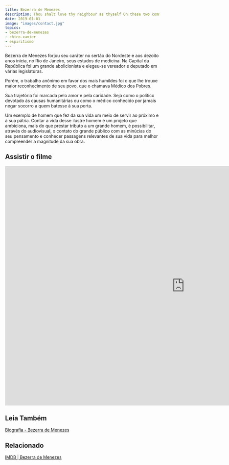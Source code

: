 ```yaml
---
title: Bezerra de Menezes
description: Thou shalt love thy neighbour as thyself On these two commandments hang all the Law the prophet Carlos Vereza, Lúcio Mauro
date: 2019-01-01
image: "images/contact.jpg"
topics: 
- bezerra-de-menezes
- chico-xavier
- espiritismo
---
```


Bezerra de Menezes forjou seu caráter no sertão do Nordeste e aos dezoito anos
inicia, no Rio de Janeiro, seus estudos de medicina. Na Capital da República foi
um grande abolicionista e elegeu-se vereador e deputado em várias legislaturas. 

Porém, o trabalho anônimo em favor dos mais humildes foi o que lhe trouxe maior
reconhecimento de seu povo, que o chamava Médico dos Pobres.

Sua trajetória foi marcada pelo amor e pela caridade. Seja como o político
devotado às causas humanitárias ou como o médico conhecido por jamais negar
socorro a quem batesse à sua porta. 

Um exemplo de homem que fez da sua vida um meio de servir ao próximo e à sua
pátria. Contar a vida desse ilustre homem é um projeto que ambiciona, mais
do que prestar tributo a um grande homem, é possibilitar, através do
audiovisual, o contato do grande público com as minúcias do seu pensamento e
conhecer passagens relevantes de sua vida para melhor compreender a magnitude da
sua obra.

## Assistir o filme
<iframe width="1172" height="781" src="https://www.youtube.com/embed/MAK6pTBqdZM" frameborder="0" allow="accelerometer; autoplay; encrypted-media; gyroscope; picture-in-picture" allowfullscreen></iframe>

## Leia Também
[Biografia - Bezerra de Menezes](/bio/bezerra-de-menezes)

## Relacionado
[IMDB | Bezerra de Menezes](https://www.imdb.com/title/tt1882041/)
